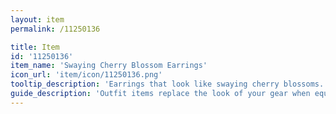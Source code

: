 ```yaml
---
layout: item
permalink: /11250136

title: Item
id: '11250136'
item_name: 'Swaying Cherry Blossom Earrings'
icon_url: 'item/icon/11250136.png'
tooltip_description: 'Earrings that look like swaying cherry blossoms.'
guide_description: 'Outfit items replace the look of your gear when equipped.'
---
```

